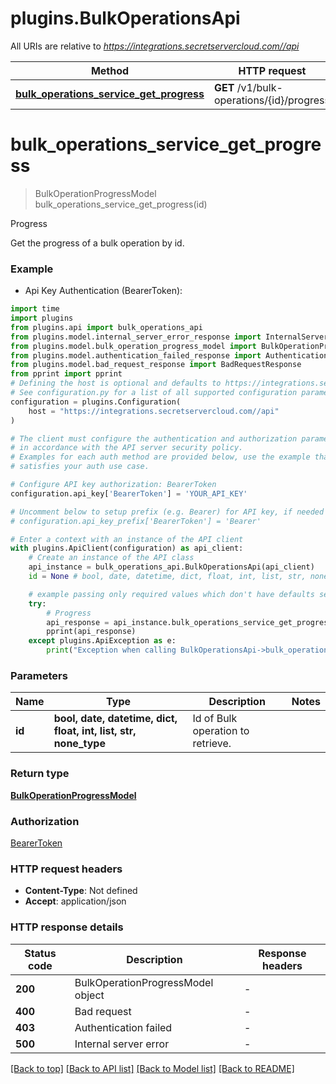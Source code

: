 # plugins.BulkOperationsApi

All URIs are relative to *https://integrations.secretservercloud.com//api*

Method | HTTP request | Description
------------- | ------------- | -------------
[**bulk_operations_service_get_progress**](BulkOperationsApi.md#bulk_operations_service_get_progress) | **GET** /v1/bulk-operations/{id}/progress | Progress


# **bulk_operations_service_get_progress**
> BulkOperationProgressModel bulk_operations_service_get_progress(id)

Progress

Get the progress of a bulk operation by id.

### Example

* Api Key Authentication (BearerToken):

```python
import time
import plugins
from plugins.api import bulk_operations_api
from plugins.model.internal_server_error_response import InternalServerErrorResponse
from plugins.model.bulk_operation_progress_model import BulkOperationProgressModel
from plugins.model.authentication_failed_response import AuthenticationFailedResponse
from plugins.model.bad_request_response import BadRequestResponse
from pprint import pprint
# Defining the host is optional and defaults to https://integrations.secretservercloud.com//api
# See configuration.py for a list of all supported configuration parameters.
configuration = plugins.Configuration(
    host = "https://integrations.secretservercloud.com//api"
)

# The client must configure the authentication and authorization parameters
# in accordance with the API server security policy.
# Examples for each auth method are provided below, use the example that
# satisfies your auth use case.

# Configure API key authorization: BearerToken
configuration.api_key['BearerToken'] = 'YOUR_API_KEY'

# Uncomment below to setup prefix (e.g. Bearer) for API key, if needed
# configuration.api_key_prefix['BearerToken'] = 'Bearer'

# Enter a context with an instance of the API client
with plugins.ApiClient(configuration) as api_client:
    # Create an instance of the API class
    api_instance = bulk_operations_api.BulkOperationsApi(api_client)
    id = None # bool, date, datetime, dict, float, int, list, str, none_type | Id of Bulk operation to retrieve.

    # example passing only required values which don't have defaults set
    try:
        # Progress
        api_response = api_instance.bulk_operations_service_get_progress(id)
        pprint(api_response)
    except plugins.ApiException as e:
        print("Exception when calling BulkOperationsApi->bulk_operations_service_get_progress: %s\n" % e)
```


### Parameters

Name | Type | Description  | Notes
------------- | ------------- | ------------- | -------------
 **id** | **bool, date, datetime, dict, float, int, list, str, none_type**| Id of Bulk operation to retrieve. |

### Return type

[**BulkOperationProgressModel**](BulkOperationProgressModel.md)

### Authorization

[BearerToken](../README.md#BearerToken)

### HTTP request headers

 - **Content-Type**: Not defined
 - **Accept**: application/json


### HTTP response details

| Status code | Description | Response headers |
|-------------|-------------|------------------|
**200** | BulkOperationProgressModel object |  -  |
**400** | Bad request |  -  |
**403** | Authentication failed |  -  |
**500** | Internal server error |  -  |

[[Back to top]](#) [[Back to API list]](../README.md#documentation-for-api-endpoints) [[Back to Model list]](../README.md#documentation-for-models) [[Back to README]](../README.md)

